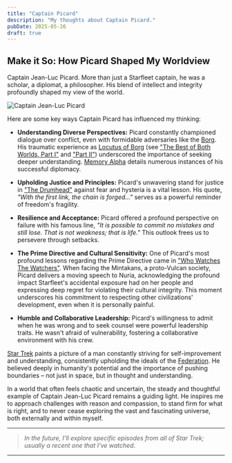 ```yaml
---
title: "Captain Picard"
description: "My thoughts about Captain Picard."
pubDate: 2025-05-26
draft: true
---
```


## Make it So: How Picard Shaped My Worldview

Captain Jean-Luc Picard. More than just a Starfleet captain, he was a scholar, a diplomat, a philosopher. His blend of intellect and integrity profoundly shaped my view of the world.

![Captain Jean-Luc Picard](https://22yjaf7c2x.ufs.sh/f/avP9Ws4j0vyMxfN6dryCFl9oQYVuRiSDcdn7bMXpAZHqNwja)

Here are some key ways Captain Picard has influenced my thinking:

* **Understanding Diverse Perspectives:** Picard constantly championed dialogue over conflict, even with formidable adversaries like the [Borg](https://memory-alpha.fandom.com/wiki/Borg). His traumatic experience as [Locutus of Borg](https://memory-alpha.fandom.com/wiki/Locutus_of_Borg) (see ["The Best of Both Worlds, Part I"](https://memory-alpha.fandom.com/wiki/The_Best_of_Both_Worlds,_Part_I_(episode)) and ["Part II"](https://memory-alpha.fandom.com/wiki/The_Best_of_Both_Worlds,_Part_II_(episode))) underscored the importance of seeking deeper understanding. [Memory Alpha](https://memory-alpha.fandom.com/wiki/Memory_Alpha) details numerous instances of his successful diplomacy.

* **Upholding Justice and Principles:** Picard's unwavering stand for justice in ["The Drumhead"](https://memory-alpha.fandom.com/wiki/The_Drumhead_(episode)) against fear and hysteria is a vital lesson. His quote, *"With the first link, the chain is forged..."* serves as a powerful reminder of freedom's fragility.

* **Resilience and Acceptance:** Picard offered a profound perspective on failure with his famous line, *"It is possible to commit no mistakes and still lose. That is not weakness; that is life."* This outlook frees us to persevere through setbacks.

* **The Prime Directive and Cultural Sensitivity:** One of Picard's most profound lessons regarding the Prime Directive came in ["Who Watches The Watchers"](https://memory-alpha.fandom.com/wiki/Who_Watches_The_Watchers_(episode)). When facing the Mintakans, a proto-Vulcan society, Picard delivers a moving speech to Nuria, acknowledging the profound impact Starfleet's accidental exposure had on her people and expressing deep regret for violating their cultural integrity. This moment underscores his commitment to respecting other civilizations' development, even when it is personally painful.

* **Humble and Collaborative Leadership:** Picard's willingness to admit when he was wrong and to seek counsel were powerful leadership traits. He wasn't afraid of vulnerability, fostering a collaborative environment with his crew.

[Star Trek](https://memory-alpha.fandom.com/wiki/Memory_Alpha) paints a picture of a man constantly striving for self-improvement and understanding, consistently upholding the ideals of the [Federation](https://memory-alpha.fandom.com/wiki/Federation). He believed deeply in humanity's potential and the importance of pushing boundaries – not just in space, but in thought and understanding.

In a world that often feels chaotic and uncertain, the steady and thoughtful example of Captain Jean-Luc Picard remains a guiding light. He inspires me to approach challenges with reason and compassion, to stand firm for what is right, and to never cease exploring the vast and fascinating universe, both externally and within myself.

---
> *In the future, I'll explore specific episodes from all of Star Trek; usually a recent one that I've watched*.

---

